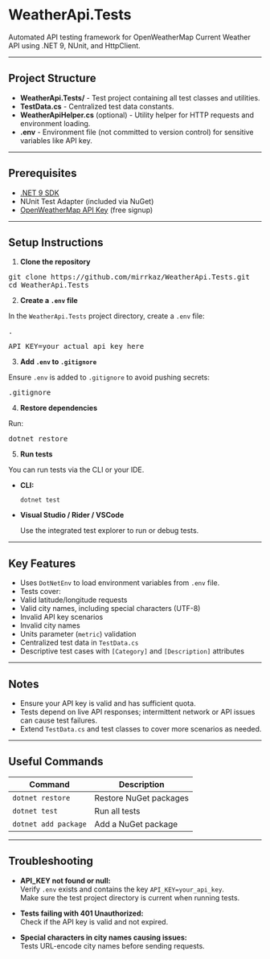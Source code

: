 # WeatherApi.Tests

Automated API testing framework for OpenWeatherMap Current Weather API using .NET 9, NUnit, and HttpClient.

---

## Project Structure

- **WeatherApi.Tests/** - Test project containing all test classes and utilities.  
- **TestData.cs** - Centralized test data constants.  
- **WeatherApiHelper.cs** (optional) - Utility helper for HTTP requests and environment loading.  
- **.env** - Environment file (not committed to version control) for sensitive variables like API key.

---

## Prerequisites

- [.NET 9 SDK](https://dotnet.microsoft.com/en-us/download/dotnet/9.0)  
- NUnit Test Adapter (included via NuGet)  
- [OpenWeatherMap API Key](https://openweathermap.org/appid) (free signup)

---

## Setup Instructions

1. **Clone the repository**
<pre>git clone https://github.com/mirrkaz/WeatherApi.Tests.git
cd WeatherApi.Tests</pre>


2. **Create a `.env` file**

In the `WeatherApi.Tests` project directory, create a `.env` file:
<pre>.</pre>
<pre>API_KEY=your_actual_api_key_here</pre>


3. **Add `.env` to `.gitignore`**

Ensure `.env` is added to `.gitignore` to avoid pushing secrets:

<pre>.gitignore</pre>


4. **Restore dependencies**

Run:
<pre>dotnet restore</pre>


5. **Run tests**

You can run tests via the CLI or your IDE.

- **CLI:**

  ```
  dotnet test
  ```

- **Visual Studio / Rider / VSCode**

  Use the integrated test explorer to run or debug tests.

---

## Key Features

- Uses `DotNetEnv` to load environment variables from `.env` file.  
- Tests cover:  
- Valid latitude/longitude requests  
- Valid city names, including special characters (UTF-8)  
- Invalid API key scenarios  
- Invalid city names  
- Units parameter (`metric`) validation  
- Centralized test data in `TestData.cs`  
- Descriptive test cases with `[Category]` and `[Description]` attributes

---

## Notes

- Ensure your API key is valid and has sufficient quota.  
- Tests depend on live API responses; intermittent network or API issues can cause test failures.  
- Extend `TestData.cs` and test classes to cover more scenarios as needed.

---

## Useful Commands

| Command               | Description                        |
|-----------------------|----------------------------------|
| `dotnet restore`      | Restore NuGet packages           |
| `dotnet test`         | Run all tests                    |
| `dotnet add package`  | Add a NuGet package              |

---

## Troubleshooting

- **API_KEY not found or null:**  
Verify `.env` exists and contains the key `API_KEY=your_api_key`.  
Make sure the test project directory is current when running tests.

- **Tests failing with 401 Unauthorized:**  
Check if the API key is valid and not expired.

- **Special characters in city names causing issues:**  
Tests URL-encode city names before sending requests.


